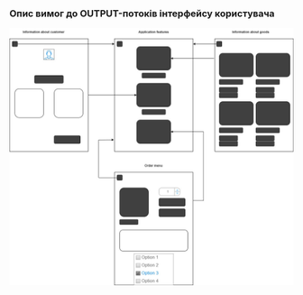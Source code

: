 ### Опис вимог до OUTPUT-потоків інтерфейсу користувача
![User Interface](./UserInterfaceOUTPUT.jpg)
